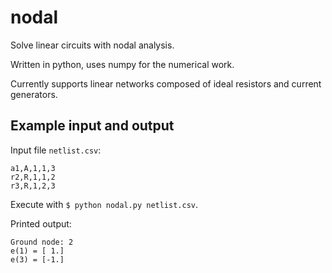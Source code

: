 # nodal
Solve linear circuits with nodal analysis.

Written in python, uses numpy for the numerical work.

Currently supports linear networks composed of ideal resistors and current generators.

## Example input and output
Input file `netlist.csv`:
```
a1,A,1,1,3
r2,R,1,1,2
r3,R,1,2,3
```
Execute with `$ python nodal.py netlist.csv`.

Printed output:
```
Ground node: 2
e(1) = [ 1.]
e(3) = [-1.]
```
